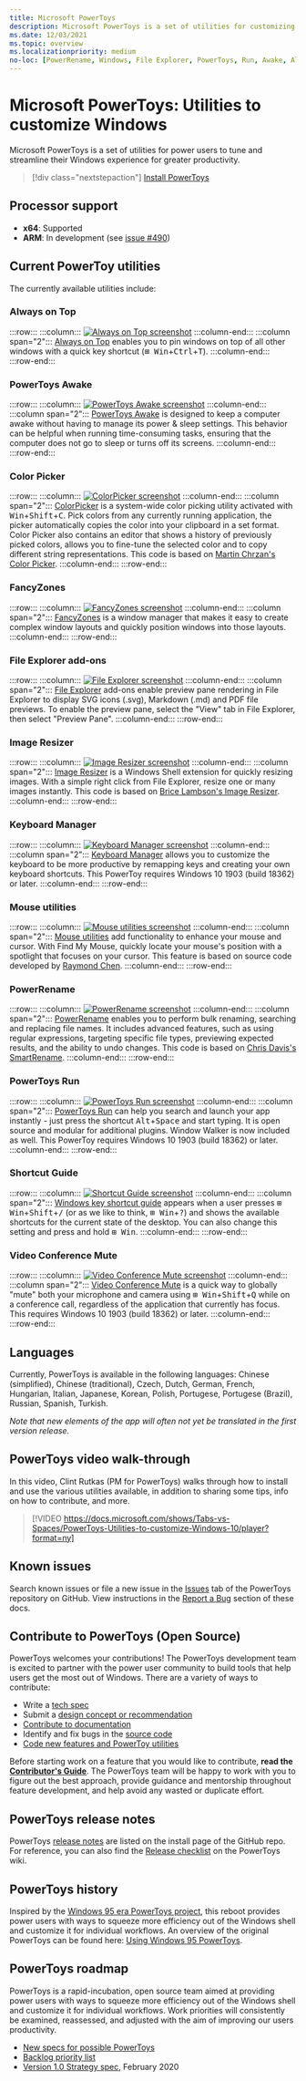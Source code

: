 ```yaml
---
title: Microsoft PowerToys
description: Microsoft PowerToys is a set of utilities for customizing Windows. Utilities include ColorPicker, FancyZones, File Explorer Add-ons, Image Resizer, Keyboard Manager, PowerRename, PowerToys Run, a Shortcut Guide and more to come.
ms.date: 12/03/2021
ms.topic: overview
ms.localizationpriority: medium
no-loc: [PowerRename, Windows, File Explorer, PowerToys, Run, Awake, Always on Top]
---
```


# Microsoft PowerToys: Utilities to customize Windows

Microsoft PowerToys is a set of utilities for power users to tune and streamline their Windows experience for greater productivity.

> [!div class="nextstepaction"]
> [Install PowerToys](install.md)

## Processor support

- **x64**: Supported
- **ARM**: In development (see [issue #490](https://github.com/microsoft/PowerToys/issues/490))

## Current PowerToy utilities

The currently available utilities include:


### Always on Top

:::row:::
    :::column:::
        [![Always on Top screenshot](../images/pt-always-on-top-menu.png)](always-on-top.md)
    :::column-end:::
    :::column span="2":::
        [Always on Top](always-on-top.md) enables you to pin windows on top of all other windows with a quick key shortcut (<kbd>⊞ Win</kbd>+<kbd>Ctrl</kbd>+<kbd>T</kbd>).
    :::column-end:::
:::row-end:::

### PowerToys Awake

:::row:::
    :::column:::
        [![PowerToys Awake screenshot](../images/pt-awake-menu.png)](awake.md)
    :::column-end:::
    :::column span="2":::
        [PowerToys Awake](awake.md) is designed to keep a computer awake without having to manage its power & sleep settings. This behavior can be helpful when running time-consuming tasks, ensuring that the computer does not go to sleep or turns off its screens.
    :::column-end:::
:::row-end:::

### Color Picker

:::row:::
    :::column:::
        [![ColorPicker screenshot](../images/pt-color-picker.png)](color-picker.md)
    :::column-end:::
    :::column span="2":::
        [ColorPicker](color-picker.md) is a system-wide color picking utility activated with <kbd>Win</kbd>+<kbd>Shift</kbd>+<kbd>C</kbd>. Pick colors from any currently running application, the picker automatically copies the color into your clipboard in a set format. Color Picker also contains an editor that shows a history of previously picked colors, allows you to fine-tune the selected color and to copy different string representations. This code is based on [Martin Chrzan's Color Picker](https://github.com/martinchrzan/ColorPicker).
    :::column-end:::
:::row-end:::

### FancyZones

:::row:::
    :::column:::
        [![FancyZones screenshot](../images/pt-fancy-zones.png)](fancyzones.md)
    :::column-end:::
    :::column span="2":::
        [FancyZones](fancyzones.md) is a window manager that makes it easy to create complex window layouts and quickly position windows into those layouts.
    :::column-end:::
:::row-end:::

### File Explorer add-ons

:::row:::
    :::column:::
        [![File Explorer screenshot](../images/pt-file-explorer.png)](file-explorer.md)
    :::column-end:::
    :::column span="2":::
        [File Explorer](file-explorer.md) add-ons enable preview pane rendering in File Explorer to display SVG icons (.svg), Markdown (.md) and PDF file previews. To enable the preview pane, select the "View" tab in File Explorer, then select "Preview Pane".
    :::column-end:::
:::row-end:::

### Image Resizer

:::row:::
    :::column:::
        [![Image Resizer screenshot](../images/pt-image-resizer.png)](image-resizer.md)
    :::column-end:::
    :::column span="2":::
        [Image Resizer](image-resizer.md) is a Windows Shell extension for quickly resizing images. With a simple right click from File Explorer, resize one or many images instantly. This code is based on [Brice Lambson's Image Resizer](https://github.com/bricelam/ImageResizer).
    :::column-end:::
:::row-end:::

### Keyboard Manager

:::row:::
    :::column:::
        [![Keyboard Manager screenshot](../images/pt-keyboard-manager.png)](keyboard-manager.md)
    :::column-end:::
    :::column span="2":::
        [Keyboard Manager](keyboard-manager.md) allows you to customize the keyboard to be more productive by remapping keys and creating your own keyboard shortcuts. This PowerToy requires Windows 10 1903 (build 18362) or later.
    :::column-end:::
:::row-end:::

### Mouse utilities

:::row:::
    :::column:::
        [![Mouse utilities screenshot](../images/pt-mouse-utils.png)](mouse-utilities.md)
    :::column-end:::
    :::column span="2":::
        [Mouse utilities](mouse-utilities.md) add functionality to enhance your mouse and cursor. With Find My Mouse, quickly locate your mouse's position with a spotlight that focuses on your cursor. This feature is based on source code developed by [Raymond Chen](https://github.com/oldnewthing).
    :::column-end:::
:::row-end:::

### PowerRename

:::row:::
    :::column:::
        [![PowerRename screenshot](../images/pt-rename.png)](powerrename.md)
    :::column-end:::
    :::column span="2":::
        [PowerRename](powerrename.md) enables you to perform bulk renaming, searching and replacing file names. It includes advanced features, such as using regular expressions, targeting specific file types, previewing expected results, and the ability to undo changes. This code is based on [Chris Davis's SmartRename](https://github.com/chrdavis/SmartRename).
    :::column-end:::
:::row-end:::

### PowerToys Run

:::row:::
    :::column:::
        [![PowerToys Run screenshot](../images/pt-run.png)](run.md)
    :::column-end:::
    :::column span="2":::
        [PowerToys Run](run.md) can help you search and launch your app instantly - just press the shortcut <kbd>Alt</kbd>+<kbd>Space</kbd> and start typing. It is open source and modular for additional plugins. Window Walker is now included as well. This PowerToy requires Windows 10 1903 (build 18362) or later.
    :::column-end:::
:::row-end:::

### Shortcut Guide

:::row:::
    :::column:::
        [![Shortcut Guide screenshot](../images/pt-shortcut-guide.png)](shortcut-guide.md)
    :::column-end:::
    :::column span="2":::
        [Windows key shortcut guide](shortcut-guide.md) appears when a user presses <kbd>⊞ Win</kbd>+<kbd>Shift</kbd>+<kbd>/</kbd> (or as we like to think, <kbd>⊞ Win</kbd>+<kbd>?</kbd>) and shows the available shortcuts for the current state of the desktop.  You can also change this setting and press and hold <kbd>⊞ Win</kbd>.
    :::column-end:::
:::row-end:::

### Video Conference Mute

:::row:::
    :::column:::
        [![Video Conference Mute screenshot](../images/pt-video-conference-mute.png)](video-conference-mute.md)
    :::column-end:::
    :::column span="2":::
        [Video Conference Mute](video-conference-mute.md) is a quick way to globally "mute" both your microphone and camera using <kbd>⊞ Win</kbd>+<kbd>Shift</kbd>+<kbd>Q</kbd> while on a conference call, regardless of the application that currently has focus. This requires Windows 10 1903 (build 18362) or later.
    :::column-end:::
:::row-end:::

## Languages

Currently, PowerToys is available in the following languages: Chinese (simplified), Chinese (traditional), Czech, Dutch, German, French, Hungarian, Italian, Japanese, Korean, Polish, Portugese, Portugese (Brazil), Russian, Spanish, Turkish.

*Note that new elements of the app will often not yet be translated in the first version release.*

## PowerToys video walk-through

In this video, Clint Rutkas (PM for PowerToys) walks through how to install and use the various utilities available, in addition to sharing some tips, info on how to contribute, and more.

> [!VIDEO https://docs.microsoft.com/shows/Tabs-vs-Spaces/PowerToys-Utilities-to-customize-Windows-10/player?format=ny]

## Known issues

Search known issues or file a new issue in the [Issues](https://github.com/microsoft/PowerToys/issues) tab of the PowerToys repository on GitHub. View instructions in the [Report a Bug](reportbug.md) section of these docs.

## Contribute to PowerToys (Open Source)

PowerToys welcomes your contributions! The PowerToys development team is excited to partner with the power user community to build tools that help users get the most out of Windows. There are a variety of ways to contribute:

- Write a [tech spec](https://codeburst.io/on-writing-tech-specs-6404c9791159)
- Submit a [design concept or recommendation](https://www.microsoft.com/design/inclusive/)
- [Contribute to documentation](/contribute/)
- Identify and fix bugs in the [source code](https://github.com/microsoft/PowerToys/tree/main/src)
- [Code new features and PowerToy utilities](https://github.com/microsoft/PowerToys/tree/main/doc/devdocs)

Before starting work on a feature that you would like to contribute, **read the [Contributor's Guide](https://github.com/microsoft/PowerToys/blob/main/CONTRIBUTING.md)**. The PowerToys team will be happy to work with you to figure out the best approach, provide guidance and mentorship throughout feature development, and help avoid any wasted or duplicate effort.

## PowerToys release notes

PowerToys [release notes](https://github.com/microsoft/PowerToys/releases/) are listed on the install page of the GitHub repo. For reference, you can also find the [Release checklist](https://github.com/microsoft/PowerToys/wiki/Release-check-list) on the PowerToys wiki.

## PowerToys history

Inspired by the [Windows 95 era PowerToys project](https://en.wikipedia.org/wiki/Microsoft_PowerToys), this reboot provides power users with ways to squeeze more efficiency out of the Windows shell and customize it for individual workflows. An overview of the original PowerToys can be found here: [Using Windows 95 PowerToys](https://socket3.wordpress.com/2016/10/22/using-windows-95-powertoys/).

## PowerToys roadmap

PowerToys is a rapid-incubation, open source team aimed at providing power users with ways to squeeze more efficiency out of the Windows shell and customize it for individual workflows. Work priorities will consistently be examined, reassessed, and adjusted with the aim of improving our users productivity.

- [New specs for possible PowerToys](https://github.com/microsoft/PowerToys/wiki/Specs)
- [Backlog priority list](https://github.com/microsoft/PowerToys/wiki/Roadmap#backlog-priority-list-in-order)
- [Version 1.0 Strategy spec](https://github.com/microsoft/PowerToys/wiki/Version-1.0-Strategy), February 2020
